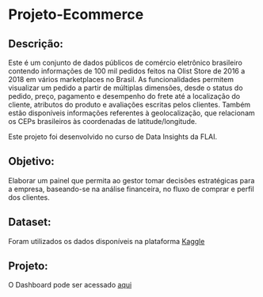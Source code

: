 # Projeto-Ecommerce

## Descrição:
Este é um conjunto de dados públicos de comércio eletrônico brasileiro contendo informações de 100 mil pedidos feitos na Olist Store de 2016 a 2018 em vários marketplaces no Brasil. As funcionalidades permitem visualizar um pedido a partir de múltiplas dimensões, desde o status do pedido, preço, pagamento e desempenho do frete até a localização do cliente, atributos do produto e avaliações escritas pelos clientes. Também estão disponíveis informações referentes à geolocalização, que relacionam os CEPs brasileiros às coordenadas de latitude/longitude.

Este projeto foi desenvolvido no curso de Data Insights da FLAI.

## Objetivo:

Elaborar um painel que permita ao gestor tomar decisões estratégicas para a empresa, baseando-se na análise financeira, no fluxo de comprar e perfil dos clientes.

##  Dataset:

Foram utilizados os dados disponíveis na plataforma [Kaggle](https://www.kaggle.com/datasets/olistbr/brazilian-ecommerce)

## Projeto:

O Dashboard pode ser acessado [aqui](https://app.powerbi.com/view?r=eyJrIjoiY2U3MTA4NzMtZDJjZi00MGFiLTg0NzYtYzY3MjM0NmFjMTVmIiwidCI6IjA5ZGU5ZmJmLTRlY2ItNGMwNy04MGNmLTg1OGYwM2IwNGIzOCJ9&pageName=ReportSection6033bb8d44dddb66acf3)

